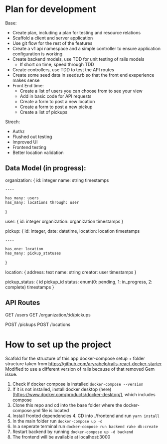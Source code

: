 # Plan for development

Base:
- Create plan, including a plan for testing and resource relations
- Scaffold a client and server application 
- Use git flow for the rest of the features
- Create a v1 api namespace and a simple controller to ensure application configuration is working
- Create backend models, use TDD for unit testing of rails models
    - If short on time, speed through TDD
- Create controllers, use TDD to test the API routes
- Create some seed data in seeds.rb so that the front end exeperience makes sense
- Front End time:
   - Create a list of users you can choose from to see your view
   - Add in basic code for API requests
   - Create a form to post a new location
   - Create a form to post a new pickup
   - Create a list of pickups 

Strech:
- Authz
- Flushed out testing
- Improved UI
- Frontend testing 
- Better location validation


## Data Model (in progress):


organization: {
    id: integer
    name: string
    timestamps

    ----

    has_many: users
    has_many: locations through: user
}

user: {
    id: integer
    organization: organization
    timestamps
}

pickup: {
    id: integer,
    date: datetime,
    location: location
    timestamps

    ----

    has_one: location
    has_many: pickup_statuses
}

location: {
    address: text
    name: string
    creator: user
    timestamps
}

pickup_status: {
    id
    pickup_id
    status: enum(0: pending, 1: in_progress, 2: complete)
    timestamps
}

## API Routes

GET /users
GET /organization/:id/pickups

POST /pickups 
POST /locations




# How to set up the project

Scafold for the structure of this app docker-compose setup + folder structure taken from https://github.com/aryrabelo/rails-react-docker-starter Modified to use a different version of rails because of that removed Gem issue.

1. Check if docker compose is installed ```docker-compose --version``` 
2. If it is not installed, install docker desktop (here)[https://www.docker.com/products/docker-desktop/], which includes compose
2. Clone this repo and cd into the base folder where the docker-compose.yml file is located
4. Install fronted dependencies
    4. CD into ./frontend and run ```yarn install```
3. In the main folder run ```docker-compose up -d```
4. In a seperate terminal run ```docker-compose run backend rake db:create```
3. Restart backend by running ```docker-compose up -d backend```
5. The frontend will be available at localhost:3000